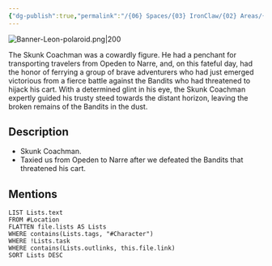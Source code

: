 ```yaml
---
{"dg-publish":true,"permalink":"/{06} Spaces/{03} IronClaw/{02} Areas/{01} Characters/{02} NPC/Leon/","title":"Leon"}
---
```



![Banner-Leon-polaroid.png|200](/img/user/%7B06%7D%20Spaces/%7B03%7D%20IronClaw/%7B04%7D%20Support%20Notes/%7B99%7D%20Media/%7B02%7D%20Polaroid/Banner-Leon-polaroid.png)

The Skunk Coachman was a cowardly figure. He had a penchant for transporting travelers from Opeden to Narre, and, on this fateful day, had the honor of ferrying a group of brave adventurers who had just emerged victorious from a fierce battle against the Bandits who had threatened to hijack his cart. With a determined glint in his eye, the Skunk Coachman expertly guided his trusty steed towards the distant horizon, leaving the broken remains of the Bandits in the dust.

## Description

- Skunk Coachman.
- Taxied us from Opeden to Narre after we defeated the Bandits that threatened his cart.

## Mentions

```dataview
LIST Lists.text
FROM #Location
FLATTEN file.lists AS Lists
WHERE contains(Lists.tags, "#Character")
WHERE !Lists.task
WHERE contains(Lists.outlinks, this.file.link)
SORT Lists DESC
```
